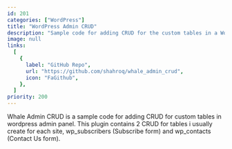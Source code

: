 ```yaml
---
id: 201
categories: ["WordPress"]
title: "WordPress Admin CRUD"
description: "Sample code for adding CRUD for the custom tables in a WordPress admin panel."
image: null
links:
  [
    {
      label: "GitHub Repo",
      url: "https://github.com/shahroq/whale_admin_crud",
      icon: "FaGithub",
    },
  ]
priority: 200
---
```


Whale Admin CRUD is a sample code for adding CRUD for custom tables in wordpress admin panel. This plugin contains 2 CRUD for tables i usually create for each site, wp_subscribers (Subscribe form) and wp_contacts (Contact Us form).

